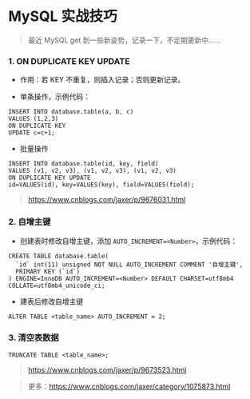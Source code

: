 #  MySQL 实战技巧

> 最近 MySQL get 到一些新姿势，记录一下，不定期更新中……



###  1. ON DUPLICATE KEY UPDATE

- 作用：若 KEY 不重复，则插入记录；否则更新记录。

- 单条操作，示例代码：

```mysql
INSERT INTO database.table(a, b, c)
VALUES (1,2,3)
ON DUPLICATE KEY 
UPDATE c=c+1;
```

- 批量操作

```mysql
INSERT INTO database.table(id, key, field)
VALUES (v1, v2, v3), (v1, v2, v3), (v1, v2, v3)
ON DUPLICATE KEY UPDATE
id=VALUES(id), key=VALUES(key), field=VALUES(field);
```

> https://www.cnblogs.com/jaxer/p/9676031.html

###  2. 自增主键

- 创建表时修改自增主键，添加 `AUTO_INCREMENT=<Number>`，示例代码：

```mysql
CREATE TABLE database.table(
  `id` int(11) unsigned NOT NULL AUTO_INCREMENT COMMENT '自增主键',
  PRIMARY KEY (`id`)
) ENGINE=InnoDB AUTO_INCREMENT=<Number> DEFAULT CHARSET=utf8mb4 COLLATE=utf8mb4_unicode_ci;
```

- 建表后修改自增主键

```mysql
ALTER TABLE <table_name> AUTO_INCREMENT = 2;
```

###  3. 清空表数据

```mysql
TRUNCATE TABLE <table_name>;
```

> https://www.cnblogs.com/jaxer/p/9673523.html





> 更多：https://www.cnblogs.com/jaxer/category/1075873.html